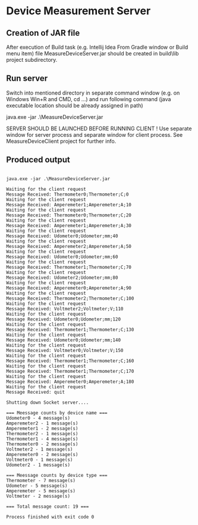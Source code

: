# Device Measurement Server

## Creation of JAR file

After execution of Build task (e.g. Intellij Idea From Gradle window or Build menu item)
file MeasureDeviceServer.jar should be created in build\lib project subdirectory.

## Run server

Switch into mentioned directory in separate command window (e.g. on Windows Win+R and CMD, cd ...)
and run following command (java executable location should be already assigned in path)

java.exe -jar .\MeasureDeviceServer.jar

SERVER SHOULD BE LAUNCHED BEFORE RUNNING CLIENT !
Use separate window for server process and separate window for client process.
See MeasureDeviceClient project for further info.

## Produced output
```

java.exe -jar .\MeasureDeviceServer.jar

Waiting for the client request
Message Received: Thermometer0;Thermometer;C;0
Waiting for the client request
Message Received: Amperemeter1;Amperemeter;A;10
Waiting for the client request
Message Received: Thermometer0;Thermometer;C;20
Waiting for the client request
Message Received: Amperemeter1;Amperemeter;A;30
Waiting for the client request
Message Received: Udometer0;Udometer;mm;40
Waiting for the client request
Message Received: Amperemeter2;Amperemeter;A;50
Waiting for the client request
Message Received: Udometer0;Udometer;mm;60
Waiting for the client request
Message Received: Thermometer1;Thermometer;C;70
Waiting for the client request
Message Received: Udometer2;Udometer;mm;80
Waiting for the client request
Message Received: Amperemeter0;Amperemeter;A;90
Waiting for the client request
Message Received: Thermometer2;Thermometer;C;100
Waiting for the client request
Message Received: Voltmeter2;Voltmeter;V;110
Waiting for the client request
Message Received: Udometer0;Udometer;mm;120
Waiting for the client request
Message Received: Thermometer1;Thermometer;C;130
Waiting for the client request
Message Received: Udometer0;Udometer;mm;140
Waiting for the client request
Message Received: Voltmeter0;Voltmeter;V;150
Waiting for the client request
Message Received: Thermometer1;Thermometer;C;160
Waiting for the client request
Message Received: Thermometer1;Thermometer;C;170
Waiting for the client request
Message Received: Amperemeter0;Amperemeter;A;180
Waiting for the client request
Message Received: quit

Shutting down Socket server....

=== Meessage counts by device name ===
Udometer0 - 4 message(s)
Amperemeter2 - 1 message(s)
Amperemeter1 - 2 message(s)
Thermometer2 - 1 message(s)
Thermometer1 - 4 message(s)
Thermometer0 - 2 message(s)
Voltmeter2 - 1 message(s)
Amperemeter0 - 2 message(s)
Voltmeter0 - 1 message(s)
Udometer2 - 1 message(s)

=== Meessage counts by device type ===
Thermometer - 7 message(s)
Udometer - 5 message(s)
Amperemeter - 5 message(s)
Voltmeter - 2 message(s)

=== Total message count: 19 ===

Process finished with exit code 0
```